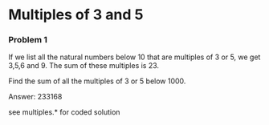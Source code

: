 # Multiples of 3 and 5
### Problem 1

If we list all the natural numbers below 10 that are multiples of 3 or 5, we get 3,5,6 and 9. The sum of these multiples is 23.

Find the sum of all the multiples of 3 or 5 below 1000.

Answer: 233168

see multiples.* for coded solution
